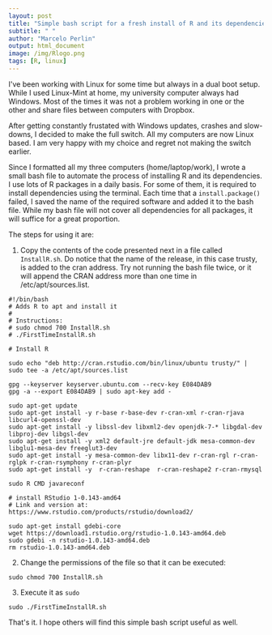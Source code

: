 ```yaml
---
layout: post
title: "Simple bash script for a fresh install of R and its dependencies in Linux"
subtitle: " "
author: "Marcelo Perlin"
output: html_document
image: /img/Rlogo.png
tags: [R, linux]
---
```


I've been working with Linux for some time but always in a dual boot setup. While I used Linux-Mint at home, my university computer always had Windows. Most of the times it was not a problem working in one or the other and share files between computers with Dropbox. 

After getting constantly frustated with Windows updates, crashes and slow-downs, I decided to make the full switch. All my computers are now Linux based. I am very happy with my choice and regret not making the switch earlier.

Since I formatted all my three computers (home/laptop/work), I wrote a small bash file to automate the process of installing R and its dependencies. I use lots of R packages in a daily basis. For some of them, it is required to install dependencies using the terminal. Each time that a `install.package()` failed, I saved the name of the required software and added it to the bash file. While my bash file will not cover all dependencies for all packages, it will suffice for a great proportion.

The steps for using it are:

1) Copy the contents of the code presented next in a file called `InstallR.sh`. Do notice that the name of the release, in this case trusty, is added to the cran address. Try not running the bash file twice, or it will append the CRAN address more than one time in /etc/apt/sources.list. 

```
#!/bin/bash
# Adds R to apt and install it
#
# Instructions:
# sudo chmod 700 InstallR.sh
# ./FirstTimeInstallR.sh

# Install R

sudo echo "deb http://cran.rstudio.com/bin/linux/ubuntu trusty/" | sudo tee -a /etc/apt/sources.list

gpg --keyserver keyserver.ubuntu.com --recv-key E084DAB9
gpg -a --export E084DAB9 | sudo apt-key add -

sudo apt-get update
sudo apt-get install -y r-base r-base-dev r-cran-xml r-cran-rjava libcurl4-openssl-dev
sudo apt-get install -y libssl-dev libxml2-dev openjdk-7-* libgdal-dev libproj-dev libgsl-dev
sudo apt-get install -y xml2 default-jre default-jdk mesa-common-dev libglu1-mesa-dev freeglut3-dev 
sudo apt-get install -y mesa-common-dev libx11-dev r-cran-rgl r-cran-rglpk r-cran-rsymphony r-cran-plyr 
sudo apt-get install -y  r-cran-reshape  r-cran-reshape2 r-cran-rmysql

sudo R CMD javareconf 

# install RStudio 1-0.143-amd64
# Link and version at: https://www.rstudio.com/products/rstudio/download2/

sudo apt-get install gdebi-core
wget https://download1.rstudio.org/rstudio-1.0.143-amd64.deb
sudo gdebi -n rstudio-1.0.143-amd64.deb
rm rstudio-1.0.143-amd64.deb
```

2) Change the permissions of the file so that it can be executed:

```
sudo chmod 700 InstallR.sh
```

3) Execute it as `sudo`

```
sudo ./FirstTimeInstallR.sh
```

That's it. I hope others will find this simple bash script useful as well. 
